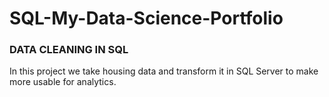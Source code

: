 # SQL-My-Data-Science-Portfolio
### DATA CLEANING IN SQL
In this project we take housing data and transform it in SQL Server to make more usable for analytics.
